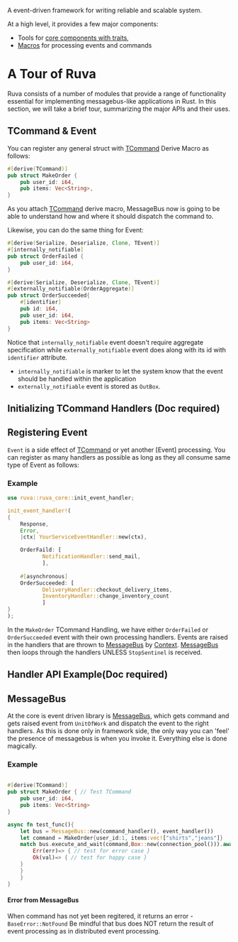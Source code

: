[ruva-core]: https://docs.rs/ruva-core
[ruva-macro]: https://docs.rs/ruva-macro
[TCommand]: https://docs.rs/ruva-core/latest/ruva_core/message/trait.TCommand.html
[TEvent]: https://docs.rs/ruva-core/latest/ruva_core/message/trait.TEvent.html
[MessageBus]: https://docs.rs/ruva-core/latest/ruva_core/bus_components/messagebus/index.html
[Context]: https://docs.rs/ruva-core/latest/ruva_core/bus_components/contexts/struct.ContextManager.html


A event-driven framework for writing reliable and scalable system.

At a high level, it provides a few major components:

* Tools for [core components with traits][ruva-core],
* [Macros][ruva-macro] for processing events and commands

# A Tour of Ruva

Ruva consists of a number of modules that provide a range of functionality
essential for implementing messagebus-like applications in Rust. In this
section, we will take a brief tour, summarizing the major APIs and
their uses.

## TCommand & Event
You can register any general struct with [TCommand] Derive Macro as follows:
```rust
#[derive(TCommand)]
pub struct MakeOrder {
    pub user_id: i64,
    pub items: Vec<String>,
}
```
As you attach [TCommand] derive macro, MessageBus now is going to be able to understand how and where it should
dispatch the command to.

Likewise, you can do the same thing for Event:
```rust
#[derive(Serialize, Deserialize, Clone, TEvent)]
#[internally_notifiable]
pub struct OrderFailed {
    pub user_id: i64,
}

#[derive(Serialize, Deserialize, Clone, TEvent)]
#[externally_notifiable(OrderAggregate)]
pub struct OrderSucceeded{
    #[identifier]
    pub id: i64,
    pub user_id: i64,
    pub items: Vec<String>
}
```
Notice that `internally_notifiable` event doesn't require aggregate specification while `externally_notifiable` event does along with its id with `identifier` attribute.

* `internally_notifiable` is marker to let the system know that the event should be handled within the application
* `externally_notifiable` event is stored as `OutBox`.

## Initializing TCommand Handlers (Doc required)


## Registering Event

`Event` is a side effect of [TCommand] or yet another [Event] processing.
You can register as many handlers as possible as long as they all consume same type of Event as follows:

### Example

```rust
use ruva::ruva_core::init_event_handler;

init_event_handler!(
{
    Response,
    Error,
    |ctx| YourServiceEventHandler::new(ctx),

    OrderFaild: [
           NotificationHandler::send_mail,
           ],
           
    #[asynchronous]
    OrderSucceeded: [
           DeliveryHandler::checkout_delivery_items,
           InventoryHandler::change_inventory_count
           ]
}
);
```
In the `MakeOrder` TCommand Handling, we have either `OrderFailed` or `OrderSucceeded` event with their own processing handlers.
Events are raised in the handlers that are thrown to [MessageBus] by [Context].
[MessageBus] then loops through the handlers UNLESS `StopSentinel` is received.

## Handler API Example(Doc required)



## MessageBus
At the core is event driven library is [MessageBus], which gets command and gets raised event from
`UnitOfWork` and dispatch the event to the right handlers.
As this is done only in framework side, the only way you can 'feel' the presence of messagebus is
when you invoke it. Everything else is done magically.

### Example
```rust

#[derive(TCommand)]
pub struct MakeOrder { // Test TCommand
    pub user_id: i64,
    pub items: Vec<String>
}

async fn test_func(){
    let bus = MessageBus::new(command_handler(), event_handler())
    let command = MakeOrder{user_id:1, items:vec!["shirts","jeans"]}
    match bus.execute_and_wait(command,Box::new(connection_pool())).await{
        Err(err)=> { // test for error case }
        Ok(val)=> { // test for happy case }
    }
    }
    }   
}
```

#### Error from MessageBus
When command has not yet been regitered, it returns an error - `BaseError::NotFound`
Be mindful that bus does NOT return the result of event processing as in distributed event processing.


